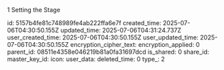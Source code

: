 1 Setting the Stage

id: 5157b4fe81c748989fe4ab222ffa6e7f
created_time: 2025-07-06T04:30:50.155Z
updated_time: 2025-07-06T04:31:24.737Z
user_created_time: 2025-07-06T04:30:50.155Z
user_updated_time: 2025-07-06T04:30:50.155Z
encryption_cipher_text: 
encryption_applied: 0
parent_id: 08511e4358e046219b81a0fa31697dcd
is_shared: 0
share_id: 
master_key_id: 
icon: 
user_data: 
deleted_time: 0
type_: 2